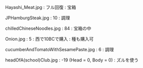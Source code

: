 Hayashi_Meat.jpg : フル回復
                 : 宝箱

JPHamburgSteak.jpg : 10
                   : 調理

chilledChineseNoodles.jpg : 84
                          : 宝箱の中

Onion.jpg : 5
          : 西で10BCで購入
          : 種も購入可
        
cucumberAndTomatoWithSesamePaste.jpg : 6 
                                     : 調理
                                     
headOfA(school)Club.jpg : -19 (Head = 0, Body = 0)
                        :  ズルを使う
